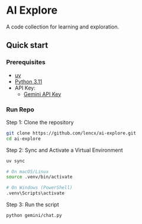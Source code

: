 # AI Explore

A code collection for learning and exploration.

## Quick start

### Prerequisites

- [uv](https://github.com/astral-sh/uv)
- [Python 3.11](https://www.python.org)
- API Key:
  - [Gemini API Key](https://aistudio.google.com/apikey)

### Run Repo

Step 1: Clone the repository

```bash
git clone https://github.com/lencx/ai-explore.git
cd ai-explore
```

Step 2: Sync and Activate a Virtual Environment

```bash
uv sync

# On macOS/Linux
source .venv/bin/activate

# On Windows (PowerShell)
.venv\Scripts\activate
```

Step 3: Run the script

```bash
python gemini/chat.py
```

